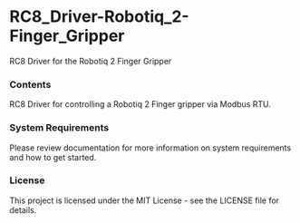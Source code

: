 # RC8_Driver-Robotiq_2-Finger_Gripper
RC8 Driver for the Robotiq 2 Finger Gripper

### Contents
RC8 Driver for controlling a Robotiq 2 Finger gripper via Modbus RTU.

### System Requirements
Please review documentation for more information on system requirements and how to get started.

### License
This project is licensed under the MIT License - see the LICENSE file for details.
